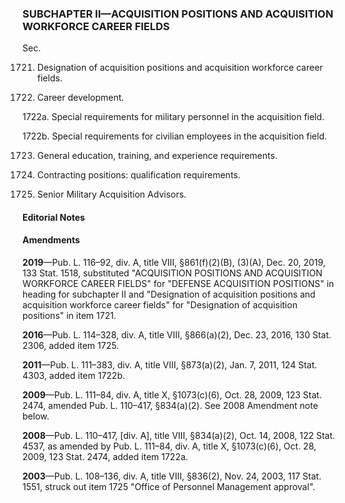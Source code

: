 ### SUBCHAPTER II—ACQUISITION POSITIONS AND ACQUISITION WORKFORCE CAREER FIELDS ###

Sec.

1721. Designation of acquisition positions and acquisition workforce career fields.

1722. Career development.

1722a. Special requirements for military personnel in the acquisition field.

1722b. Special requirements for civilian employees in the acquisition field.

1723. General education, training, and experience requirements.

1724. Contracting positions: qualification requirements.

1725. Senior Military Acquisition Advisors.

#### **Editorial Notes** ####

#### Amendments ####

**2019**—Pub. L. 116–92, div. A, title VIII, §861(f)(2)(B), (3)(A), Dec. 20, 2019, 133 Stat. 1518, substituted "ACQUISITION POSITIONS AND ACQUISITION WORKFORCE CAREER FIELDS" for "DEFENSE ACQUISITION POSITIONS" in heading for subchapter II and "Designation of acquisition positions and acquisition workforce career fields" for "Designation of acquisition positions" in item 1721.

**2016**—Pub. L. 114–328, div. A, title VIII, §866(a)(2), Dec. 23, 2016, 130 Stat. 2306, added item 1725.

**2011**—Pub. L. 111–383, div. A, title VIII, §873(a)(2), Jan. 7, 2011, 124 Stat. 4303, added item 1722b.

**2009**—Pub. L. 111–84, div. A, title X, §1073(c)(6), Oct. 28, 2009, 123 Stat. 2474, amended Pub. L. 110–417, §834(a)(2). See 2008 Amendment note below.

**2008**—Pub. L. 110–417, [div. A], title VIII, §834(a)(2), Oct. 14, 2008, 122 Stat. 4537, as amended by Pub. L. 111–84, div. A, title X, §1073(c)(6), Oct. 28, 2009, 123 Stat. 2474, added item 1722a.

**2003**—Pub. L. 108–136, div. A, title VIII, §836(2), Nov. 24, 2003, 117 Stat. 1551, struck out item 1725 "Office of Personnel Management approval".